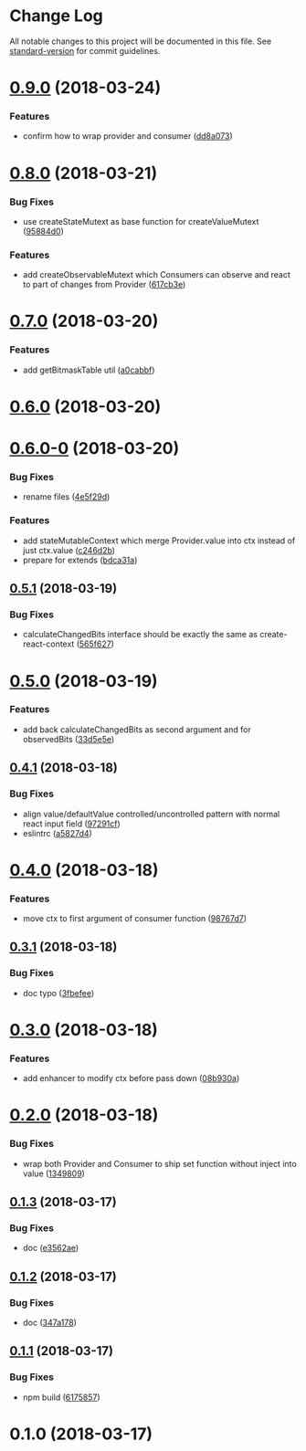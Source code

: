 # Change Log

All notable changes to this project will be documented in this file. See [standard-version](https://github.com/conventional-changelog/standard-version) for commit guidelines.

<a name="0.9.0"></a>
# [0.9.0](https://github.com/ericfong/create-mutable-context/compare/v0.8.0...v0.9.0) (2018-03-24)


### Features

* confirm how to wrap provider and consumer ([dd8a073](https://github.com/ericfong/create-mutable-context/commit/dd8a073))



<a name="0.8.0"></a>
# [0.8.0](https://github.com/ericfong/create-mutable-context/compare/v0.7.0...v0.8.0) (2018-03-21)


### Bug Fixes

* use createStateMutext as base function for createValueMutext ([95884d0](https://github.com/ericfong/create-mutable-context/commit/95884d0))


### Features

* add createObservableMutext which Consumers can observe and react to part of changes from Provider ([617cb3e](https://github.com/ericfong/create-mutable-context/commit/617cb3e))



<a name="0.7.0"></a>
# [0.7.0](https://github.com/ericfong/create-mutable-context/compare/v0.6.0...v0.7.0) (2018-03-20)


### Features

* add getBitmaskTable util ([a0cabbf](https://github.com/ericfong/create-mutable-context/commit/a0cabbf))



<a name="0.6.0"></a>
# [0.6.0](https://github.com/ericfong/create-mutable-context/compare/v0.6.0-0...v0.6.0) (2018-03-20)



<a name="0.6.0-0"></a>
# [0.6.0-0](https://github.com/ericfong/create-mutable-context/compare/v0.5.1...v0.6.0-0) (2018-03-20)


### Bug Fixes

* rename files ([4e5f29d](https://github.com/ericfong/create-mutable-context/commit/4e5f29d))


### Features

* add stateMutableContext which merge Provider.value into ctx instead of just ctx.value ([c246d2b](https://github.com/ericfong/create-mutable-context/commit/c246d2b))
* prepare for extends ([bdca31a](https://github.com/ericfong/create-mutable-context/commit/bdca31a))



<a name="0.5.1"></a>
## [0.5.1](https://github.com/ericfong/create-mutable-context/compare/v0.5.0...v0.5.1) (2018-03-19)


### Bug Fixes

* calculateChangedBits interface should be exactly the same as create-react-context ([565f627](https://github.com/ericfong/create-mutable-context/commit/565f627))



<a name="0.5.0"></a>
# [0.5.0](https://github.com/ericfong/create-mutable-context/compare/v0.4.1...v0.5.0) (2018-03-19)


### Features

* add back calculateChangedBits as second argument and for observedBits ([33d5e5e](https://github.com/ericfong/create-mutable-context/commit/33d5e5e))



<a name="0.4.1"></a>
## [0.4.1](https://github.com/ericfong/create-mutable-context/compare/v0.4.0...v0.4.1) (2018-03-18)


### Bug Fixes

* align value/defaultValue controlled/uncontrolled pattern with normal react input field ([97291cf](https://github.com/ericfong/create-mutable-context/commit/97291cf))
* eslintrc ([a5827d4](https://github.com/ericfong/create-mutable-context/commit/a5827d4))



<a name="0.4.0"></a>
# [0.4.0](https://github.com/ericfong/create-mutable-context/compare/v0.3.1...v0.4.0) (2018-03-18)


### Features

* move ctx to first argument of consumer function ([98767d7](https://github.com/ericfong/create-mutable-context/commit/98767d7))



<a name="0.3.1"></a>
## [0.3.1](https://github.com/ericfong/create-mutable-context/compare/v0.3.0...v0.3.1) (2018-03-18)


### Bug Fixes

* doc typo ([3fbefee](https://github.com/ericfong/create-mutable-context/commit/3fbefee))



<a name="0.3.0"></a>
# [0.3.0](https://github.com/ericfong/create-mutable-context/compare/v0.2.0...v0.3.0) (2018-03-18)


### Features

* add enhancer to modify ctx before pass down ([08b930a](https://github.com/ericfong/create-mutable-context/commit/08b930a))



<a name="0.2.0"></a>
# [0.2.0](https://github.com/ericfong/create-mutable-context/compare/v0.1.3...v0.2.0) (2018-03-18)


### Bug Fixes

* wrap both Provider and Consumer to ship set function without inject into value ([1349809](https://github.com/ericfong/create-mutable-context/commit/1349809))



<a name="0.1.3"></a>
## [0.1.3](https://github.com/ericfong/create-mutable-context/compare/v0.1.2...v0.1.3) (2018-03-17)


### Bug Fixes

* doc ([e3562ae](https://github.com/ericfong/create-mutable-context/commit/e3562ae))



<a name="0.1.2"></a>
## [0.1.2](https://github.com/ericfong/create-mutable-context/compare/v0.1.1...v0.1.2) (2018-03-17)


### Bug Fixes

* doc ([347a178](https://github.com/ericfong/create-mutable-context/commit/347a178))



<a name="0.1.1"></a>
## [0.1.1](https://github.com/ericfong/create-mutable-context/compare/v0.1.0...v0.1.1) (2018-03-17)


### Bug Fixes

* npm build ([6175857](https://github.com/ericfong/create-mutable-context/commit/6175857))



<a name="0.1.0"></a>
# 0.1.0 (2018-03-17)
